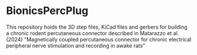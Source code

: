 # BionicsPercPlug
This repository holds the 3D step files, KiCad files and gerbers for building a chronic rodent percutaneous connector described in Matarazzo et al. (2024) "Magnetically coupled percutaneous connector for chronic electrical peripheral nerve stimulation and recording in awake rats"
